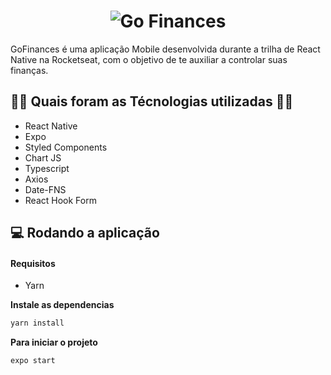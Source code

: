 

# <h1 align="center">![Go Finances](.github/logo.svg)</h1>

GoFinances é uma aplicação Mobile desenvolvida durante a trilha de React Native na Rocketseat, com o objetivo de te auxiliar a controlar suas finanças.

## 👨‍💻 Quais foram as Técnologias utilizadas 👨‍💻

- React Native
- Expo
- Styled Components
- Chart JS
- Typescript
- Axios
- Date-FNS
- React Hook Form

## 💻 Rodando a aplicação

#### Requisitos

- Yarn

**Instale as dependencias**

```sh
yarn install
```

**Para iniciar o projeto**

```sh
expo start
```
